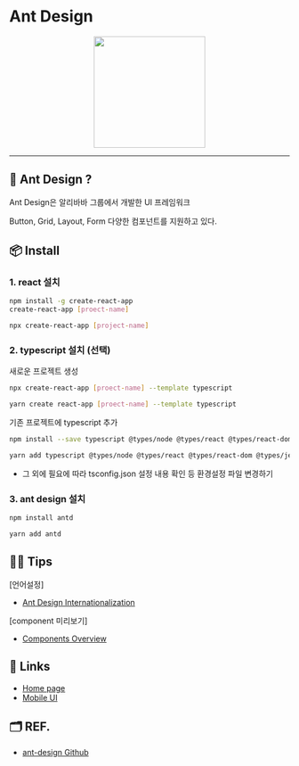 # Ant Design

<p align="center">
  <a href="https://ant.design">
    <img width="200" src="https://gw.alipayobjects.com/zos/rmsportal/KDpgvguMpGfqaHPjicRK.svg">
  </a>
</p>

-------

## 🐜 Ant Design ?

Ant Design은 알리바바 그룹에서 개발한 UI 프레임워크

Button, Grid, Layout, Form 다양한 컴포넌트를 지원하고 있다.


## 📦 Install

### 1. react 설치

```bash
npm install -g create-react-app
create-react-app [proect-name]
```
```bash
npx create-react-app [project-name]
```

### 2. typescript 설치 (선택)

새로운 프로젝트 생성
```bash
npx create-react-app [proect-name] --template typescript
```
```bash
yarn create react-app [proect-name] --template typescript
```

기존 프로젝트에 typescript 추가
```bash
npm install --save typescript @types/node @types/react @types/react-dom @types/jest
```
```bash
yarn add typescript @types/node @types/react @types/react-dom @types/jest
```

- 그 외에 필요에 따라 tsconfig.json 설정 내용 확인 등 환경설정 파일 변경하기

### 3. ant design 설치
```bash
npm install antd
```
```bash
yarn add antd
```

## 👍🏻 Tips

[언어설정]
- [Ant Design Internationalization](https://3x.ant.design/docs/react/i18n)

[component 미리보기]
- [Components Overview](https://ant.design/components/overview)


## 🔗 Links
- [Home page](https://ant.design/)
- [Mobile UI](http://mobile.ant.design)

## 🗂 REF.
- [ant-design Github](https://github.com/ant-design/ant-design)

